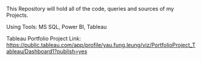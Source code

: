 This Repository will hold all of the code, queries and sources of my Projects.

Using Tools: MS SQL, Power BI, Tableau

Tableau Portfolio Project Link: https://public.tableau.com/app/profile/yau.fung.leung/viz/PortfolioProject_Tableau/Dashboard1?publish=yes
